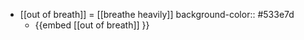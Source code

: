 - [[out of breath]] = [[breathe heavily]]
  background-color:: #533e7d
	- {{embed [[out of breath]] }}